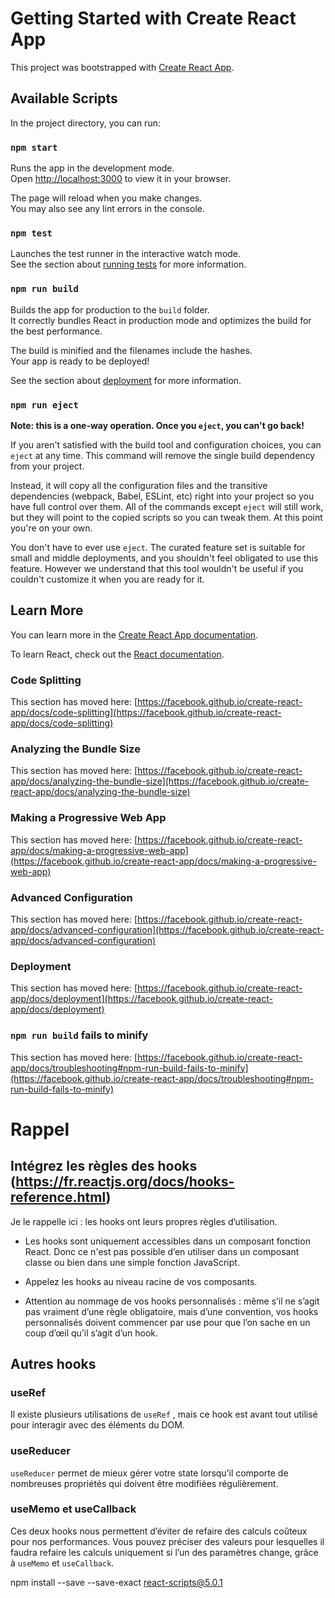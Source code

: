 # Getting Started with Create React App

This project was bootstrapped with [Create React App](https://github.com/facebook/create-react-app).

## Available Scripts

In the project directory, you can run:

### `npm start`

Runs the app in the development mode.\
Open [http://localhost:3000](http://localhost:3000) to view it in your browser.

The page will reload when you make changes.\
You may also see any lint errors in the console.

### `npm test`

Launches the test runner in the interactive watch mode.\
See the section about [running tests](https://facebook.github.io/create-react-app/docs/running-tests) for more information.

### `npm run build`

Builds the app for production to the `build` folder.\
It correctly bundles React in production mode and optimizes the build for the best performance.

The build is minified and the filenames include the hashes.\
Your app is ready to be deployed!

See the section about [deployment](https://facebook.github.io/create-react-app/docs/deployment) for more information.

### `npm run eject`

**Note: this is a one-way operation. Once you `eject`, you can't go back!**

If you aren't satisfied with the build tool and configuration choices, you can `eject` at any time. This command will remove the single build dependency from your project.

Instead, it will copy all the configuration files and the transitive dependencies (webpack, Babel, ESLint, etc) right into your project so you have full control over them. All of the commands except `eject` will still work, but they will point to the copied scripts so you can tweak them. At this point you're on your own.

You don't have to ever use `eject`. The curated feature set is suitable for small and middle deployments, and you shouldn't feel obligated to use this feature. However we understand that this tool wouldn't be useful if you couldn't customize it when you are ready for it.

## Learn More

You can learn more in the [Create React App documentation](https://facebook.github.io/create-react-app/docs/getting-started).

To learn React, check out the [React documentation](https://reactjs.org/).

### Code Splitting

This section has moved here: [https://facebook.github.io/create-react-app/docs/code-splitting](https://facebook.github.io/create-react-app/docs/code-splitting)

### Analyzing the Bundle Size

This section has moved here: [https://facebook.github.io/create-react-app/docs/analyzing-the-bundle-size](https://facebook.github.io/create-react-app/docs/analyzing-the-bundle-size)

### Making a Progressive Web App

This section has moved here: [https://facebook.github.io/create-react-app/docs/making-a-progressive-web-app](https://facebook.github.io/create-react-app/docs/making-a-progressive-web-app)

### Advanced Configuration

This section has moved here: [https://facebook.github.io/create-react-app/docs/advanced-configuration](https://facebook.github.io/create-react-app/docs/advanced-configuration)

### Deployment

This section has moved here: [https://facebook.github.io/create-react-app/docs/deployment](https://facebook.github.io/create-react-app/docs/deployment)

### `npm run build` fails to minify

This section has moved here: [https://facebook.github.io/create-react-app/docs/troubleshooting#npm-run-build-fails-to-minify](https://facebook.github.io/create-react-app/docs/troubleshooting#npm-run-build-fails-to-minify)

# Rappel

## Intégrez les règles des hooks (https://fr.reactjs.org/docs/hooks-reference.html)

Je le rappelle ici : les hooks ont leurs propres règles d’utilisation.

-   Les hooks sont uniquement accessibles dans un composant fonction React. Donc ce n'est pas possible d’en utiliser dans un composant classe ou bien dans une simple fonction JavaScript.

-   Appelez les hooks au niveau racine de vos composants.

-   Attention au nommage de vos hooks personnalisés : même s’il ne s’agit pas vraiment d’une règle obligatoire, mais d’une convention, vos hooks personnalisés doivent commencer par use pour que l’on sache en un coup d’œil qu’il s’agit d’un hook.

## Autres hooks

### useRef

Il existe plusieurs utilisations de `useRef` , mais ce hook est avant tout utilisé pour interagir avec des éléments du DOM.

### useReducer

`useReducer` permet de mieux gérer votre state lorsqu’il comporte de nombreuses propriétés qui doivent être modifiées régulièrement.

### useMemo et useCallback

Ces deux hooks nous permettent d’éviter de refaire des calculs coûteux pour nos performances. Vous pouvez préciser des valeurs pour lesquelles il faudra refaire les calculs uniquement si l’un des paramètres change, grâce à `useMemo` et `useCallback`.

npm install --save --save-exact react-scripts@5.0.1
